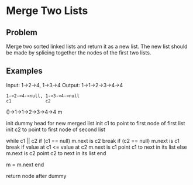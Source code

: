 # Merge Two Lists

## Problem
Merge two sorted linked lists and return it as a new list. The new list should be made by splicing together the nodes of the first two lists.

## Examples
Input: 1->2->4, 1->3->4
Output: 1->1->2->3->4->4

    1->2->4->null, 1->3->4->null
    c1             c2

()->1->1->2->3->4->4
 m

init dummy head for new merged list
init c1 to point to first node of first list
init c2 to point to first node of second list

while c1 || c2
  if (c1 == null)
    m.next is c2
    break
  if (c2 == null)
    m.next is c1
    break
  if value at c1 <= value at c2
    m.next is c1
    point c1 to next in its list
  else
    m.next is c2
    point c2 to next in its list
  end

  m = m.next
end

return node after dummy


